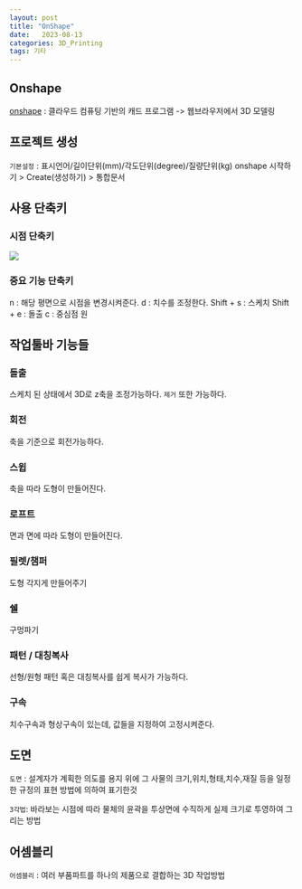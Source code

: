 ```yaml
---
layout: post
title: "OnShape"
date:   2023-08-13
categories: 3D_Printing
tags: 기타
---
```


## Onshape
[onshape](https://www.onshape.com/en/) : 클라우드 컴퓨팅 기반의 캐드 프로그램 -> 웹브라우저에서 3D 모델링

## 프로젝트 생성
`기본설정` : 표시언어/길이단위(mm)/각도단위(degree)/질량단위(kg)
onshape 시작하기 > Create(생성하기) > 통합문서

## 사용 단축키
### 시점 단축키
![](https://velog.velcdn.com/images/dev-hoon/post/d2c62a26-4da5-41c6-816f-26c6812b9284/image.png)

### 중요 기능 단축키
n : 해당 평면으로 시점을 변경시켜준다.
d : 치수를 조정한다.
Shift + s : 스케치
Shift + e : 돌출
c : 중심점 원
## 작업툴바 기능들
### 돌출
스케치 된 상태에서 3D로 z축을 조정가능하다. `제거` 또한 가능하다.

### 회전
축을 기준으로 회전가능하다.

### 스윕
축을 따라 도형이 만들어진다.

### 로프트
면과 면에 따라 도형이 만들어진다.

### 필렛/챔퍼
도형 각지게 만들어주기

### 쉘
구멍파기

### 패턴 / 대칭복사
선형/원형 패턴 혹은 대칭복사를 쉽게 복사가 가능하다.

### 구속
치수구속과 형상구속이 있는데, 값들을 지정하여 고정시켜준다.

## 도면
`도면` : 설계자가 계획한 의도를 용지 위에 그 사물의 크기,위치,형태,치수,재질 등을 일정한 규정의 표현 방법에 의하여 표기한것

`3각법`: 바라보는 시점에 따라 물체의 윤곽을 투상면에 수직하게 실제 크기로 투영하여 그리는 방법

## 어셈블리
`어셈블리` : 여러 부품파트를 하나의 제품으로 결합하는 3D 작업방법

